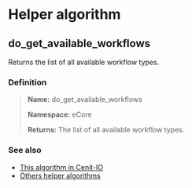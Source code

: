 # Helper algorithm

## do_get_available_workflows

Returns the list of all available workflow types.
    
### Definition

> **Name:** do_get_available_workflows
> 
> **Namespace:** eCore
>
> **Returns:** The list of all available workflow types.

### See also
* [This algorithm in Cenit-IO](https://cenit.io/algorithm?f[name][40703][o]=is&f[name][40703][v]=do_get_available_workflows&f[namespace][40840][v]=eCore)
* [Others helper algorithms](overview?id=do_get_available_workflows)